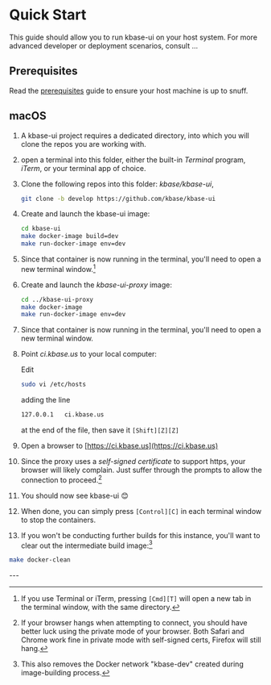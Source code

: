 # Quick Start

This guide should allow you to run kbase-ui on your host system. For more advanced developer or deployment scenarios, consult ...

## Prerequisites

Read the [prerequisites](prerequisites.md) guide to ensure your host machine is up to snuff.

## macOS

1. A kbase-ui project requires a dedicated directory, into which you will clone the repos you are working with.
2. open a terminal into this folder, either the built-in *Terminal* program, *iTerm*, or your terminal app of choice.
3. Clone the following repos into this folder: *kbase/kbase-ui*,
    ```bash
    git clone -b develop https://github.com/kbase/kbase-ui
    ```
4. Create and launch the kbase-ui image:
    ```bash
    cd kbase-ui
    make docker-image build=dev
    make run-docker-image env=dev
    ```
5. Since that container is now running in the terminal, you'll need to open a new terminal window.[^1]
6. Create and launch the *kbase-ui-proxy* image:
    ```bash
    cd ../kbase-ui-proxy
    make docker-image
    make run-docker-image env=dev
    ```
    
7. Since that container is now running in the terminal, you'll need to open a new terminal window.
8. Point *ci.kbase.us* to your local computer:

    Edit
    ```bash
    sudo vi /etc/hosts
    ```
    adding the line
    ```bash
    127.0.0.1	ci.kbase.us
    ```
    at the end of the file, then save it ```[Shift][Z][Z]```
9. Open a browser to [https://ci.kbase.us](https://ci.kbase.us)
10. Since the proxy uses a *self-signed certificate* to support https, your browser will likely complain. Just suffer through the prompts to allow the connection to proceed.[^2]
11. You should now see kbase-ui 😊
12. When done, you can simply press ```[Control][C]``` in each terminal window to stop the containers.
13. If you won't be conducting further builds for this instance, you'll want to clear out the intermediate build image:[^3]

```bash
make docker-clean
```

\---

[^1]: If you use Terminal or iTerm, pressing ```[Cmd][T]``` will open a new tab in the terminal window, with the same directory.

[^2]: If your browser hangs when attempting to connect, you should have better luck using the private mode of your browser. Both Safari and Chrome work fine in private mode with self-signed certs, Firefox will still hang.

[^3]: This also removes the Docker network "kbase-dev" created during image-building process.